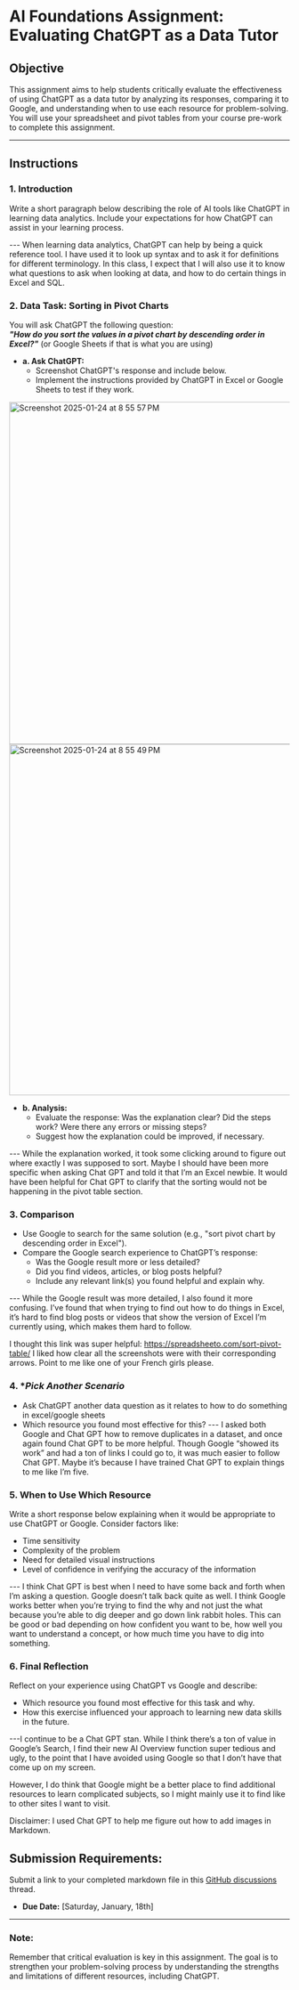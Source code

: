 # **AI Foundations Assignment: Evaluating ChatGPT as a Data Tutor**

## **Objective**  
This assignment aims to help students critically evaluate the effectiveness of using ChatGPT as a data tutor by analyzing its responses, comparing it to Google, and understanding when to use each resource for problem-solving. You will use your spreadsheet and pivot tables from your course pre-work to complete this assignment.  

---

## **Instructions**

### 1. **Introduction**  
Write a short paragraph below describing the role of AI tools like ChatGPT in learning data analytics. Include your expectations for how ChatGPT can assist in your learning process.

--- When learning data analytics, ChatGPT can help by being a quick reference tool. I have used it to look up syntax and to ask it for definitions for different terminology. In this class, I expect that I will also use it to know what questions to ask when looking at data, and how to do certain things in Excel and SQL. 

### 2. **Data Task: Sorting in Pivot Charts**  

You will ask ChatGPT the following question:  
**_"How do you sort the values in a pivot chart by descending order in Excel?"_** (or Google Sheets if that is what you are using) 

- **a. Ask ChatGPT:**  
  - Screenshot ChatGPT's response and include below. 
  - Implement the instructions provided by ChatGPT in Excel or Google Sheets to test if they work.
 <img width="615" alt="Screenshot 2025-01-24 at 8 55 57 PM" src="https://github.com/user-attachments/assets/11d9ac37-af12-4b3a-a90d-610b105ac5ab" />
<img width="631" alt="Screenshot 2025-01-24 at 8 55 49 PM" src="https://github.com/user-attachments/assets/f0f4b196-2c37-475d-a8bf-3621ab65eb4d" />

 

- **b. Analysis:**  
  - Evaluate the response: Was the explanation clear? Did the steps work? Were there any errors or missing steps?  
  - Suggest how the explanation could be improved, if necessary.

--- While the explanation worked, it took some clicking around to figure out where exactly I was supposed to sort. Maybe I should have been more specific when asking Chat GPT and told it that I’m an Excel newbie. It would have been helpful for Chat GPT to clarify that the sorting would not be happening in the pivot table section. 


### 3. **Comparison**  
- Use Google to search for the same solution (e.g., "sort pivot chart by descending order in Excel").  
- Compare the Google search experience to ChatGPT’s response:  
  - Was the Google result more or less detailed?  
  - Did you find videos, articles, or blog posts helpful?  
  - Include any relevant link(s) you found helpful and explain why.

--- While the Google result was more detailed, I also found it more confusing. I’ve found that when trying to find out how to do things in Excel, it’s hard to find blog posts or videos that show the version of Excel I’m currently using, which makes them hard to follow. 

I thought this link was super helpful: https://spreadsheeto.com/sort-pivot-table/
I liked how clear all the screenshots were with their corresponding arrows. Point to me like one of your French girls please. 


### 4. **Pick Another Scenario*  
- Ask ChatGPT another data question as it relates to how to do something in excel/google sheets 
- Which resource you found most effective for this? 
--- I asked both Google and Chat GPT how to remove duplicates in a dataset, and once again found Chat GPT to be more helpful. Though Google “showed its work” and had a ton of links I could go to, it was much easier to follow Chat GPT. Maybe it’s because I have trained Chat GPT to explain things to me like I’m five. 

### 5. **When to Use Which Resource**  
Write a short response below explaining when it would be appropriate to use ChatGPT or Google. Consider factors like:  
- Time sensitivity  
- Complexity of the problem  
- Need for detailed visual instructions  
- Level of confidence in verifying the accuracy of the information  

--- I think Chat GPT is best when I need to have some back and forth when I’m asking a question. Google doesn’t talk back quite as well. 
I think Google works better when you’re trying to find the why and not just the what because you’re able to dig deeper and go down link rabbit holes. This can be good or bad depending on how confident you want to be, how well you want to understand a concept, or how much time you have to dig into something. 


### 6. **Final Reflection**  
Reflect on your experience using ChatGPT vs Google and describe:  
- Which resource you found most effective for this task and why.  
- How this exercise influenced your approach to learning new data skills in the future.  

---I continue to be a Chat GPT stan. While I think there’s a ton of value in Google’s Search, I find their new AI Overview function super tedious and ugly, to the point that I have avoided using Google so that I don’t have that come up on my screen. 

However, I do think that Google might be a better place to find additional resources to learn complicated subjects, so I might mainly use it to find like to other sites I want to visit. 

Disclaimer: I used Chat GPT to help me figure out how to add images in Markdown. 

## **Submission Requirements:**  
Submit a link to your completed markdown file in this [GitHub discussions](https://github.com/Tech-Moms/data-analytics-winter-2025/discussions/4) thread.  
- **Due Date:** [Saturday, January, 18th]  

---

### **Note:**  
Remember that critical evaluation is key in this assignment. The goal is to strengthen your problem-solving process by understanding the strengths and limitations of different resources, including ChatGPT.
